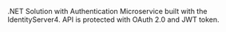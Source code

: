 .NET Solution with Authentication Microservice built with the IdentityServer4. API is protected with OAuth 2.0 and JWT token.
